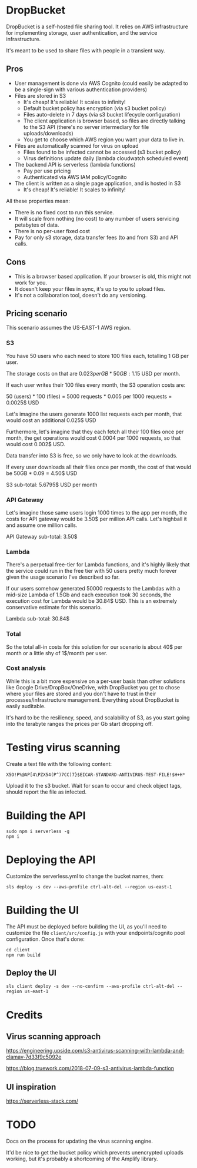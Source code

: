 # DropBucket

DropBucket is a self-hosted file sharing tool. It relies on AWS infrastructure for implementing storage, user authentication, and the service infrastructure.

It's meant to be used to share files with people in a transient way.

## Pros

- User management is done via AWS Cognito (could easily be adapted to be a single-sign with various authentication providers)
- Files are stored in S3
  - It's cheap! It's reliable! It scales to infinity!
  - Default bucket policy has encryption (via s3 bucket policy)
  - Files auto-delete in 7 days (via s3 bucket lifecycle configuration)
  - The client application is browser based, so files are directly talking to the S3 API (there's no server intermediary for file uploads/downloads)
  - You get to choose which AWS region you want your data to live in.
- Files are automatically scanned for virus on upload
  - Files found to be infected cannot be accessed (s3 bucket policy)
  - Virus definitions update daily (lambda cloudwatch scheduled event)
- The backend API is serverless (lambda functions)
  - Pay per use pricing
  - Authenticated via AWS IAM policy/Cognito
- The client is written as a single page application, and is hosted in S3
  - It's cheap! It's reliable! It scales to infinity!

All these properties mean:
- There is no fixed cost to run this service. 
- It will scale from nothing (no cost) to any number of users servicing petabytes of data.
- There is no per-user fixed cost
- Pay for only s3 storage, data transfer fees (to and from S3) and API calls.

## Cons

- This is a browser based application. If your browser is old, this might not work for you.
- It doesn't keep your files in sync, it's up to you to upload files.
- It's not a collaboration tool, doesn't do any versioning.

## Pricing scenario

This scenario assumes the US-EAST-1 AWS region.

### S3

You have 50 users who each need to store 100 files each, totalling 1 GB per user.

The storage costs on that are $0.023 per GB * 50 GB: 1.15$ USD per month.

If each user writes their 100 files every month, the S3 operation costs are:

50 (users) * 100 (files) = 5000 requests * 0.005 per 1000 requests = 0.0025$ USD

Let's imagine the users generate 1000 list requests each per month, that would cost an additional 0.025$ USD

Furthermore, let's imagine that they each fetch all their 100 files once per month, the get operations would cost 0.0004 per 1000 requests, so that would cost 0.002$ USD.

Data transfer into S3 is free, so we only have to look at the downloads.

If every user downloads all their files once per month, the cost of that would be 50GB * 0.09 = 4.50$ USD

S3 sub-total: 5.6795$ USD per month

### API Gateway

Let's imagine those same users login 1000 times to the app per month, the costs for API gateway would be 3.50$ per million API calls. Let's highball it and assume one million calls.

API Gateway sub-total: 3.50$

### Lambda

There's a perpetual free-tier for Lambda functions, and it's highly likely that the service could run in the free tier with 50 users pretty much forever given the usage scenario I've described so far.

If our users somehow generated 50000 requests to the Lambdas with a mid-size Lambda of 1.5Gb and each execution took 30 seconds, the execution cost for Lambda would be 30.84$ USD. This is an extremely conservative estimate for this scenario.

Lambda sub-total: 30.84$ 

### Total

So the total all-in costs for this solution for our scenario is about 40$ per month or a little shy of 1$/month per user.

### Cost analysis

While this is a bit more expensive on a per-user basis than other solutions like Google Drive/DropBox/OneDrive, with DropBucket you get to chose where your files are stored and you don't have to trust in their processes/infrastructure management. Everything about DropBucket is easily auditable.

It's hard to be the resiliency, speed, and scalability of S3, as you start going into the terabyte ranges the prices per Gb start dropping off.

# Testing virus scanning

Create a text file with the following content:

```
X5O!P%@AP[4\PZX54(P^)7CC)7}$EICAR-STANDARD-ANTIVIRUS-TEST-FILE!$H+H*
```

Upload it to the s3 bucket. Wait for scan to occur and check object tags, should report the file as infected.


# Building the API

```
sudo npm i serverless -g
npm i
```

# Deploying the API

Customize the serverless.yml to change the bucket names, then:

```
sls deploy -s dev --aws-profile ctrl-alt-del --region us-east-1
```

# Building the UI

The API must be deployed before building the UI, as you'll need to customize the file `client/src/config.js` with your endpoints/cognito pool configuration. Once that's done:

```
cd client
npm run build
```

## Deploy the UI

```
sls client deploy -s dev --no-confirm --aws-profile ctrl-alt-del --region us-east-1
```

# Credits

## Virus scanning approach

https://engineering.upside.com/s3-antivirus-scanning-with-lambda-and-clamav-7d33f9c5092e

https://blog.truework.com/2018-07-09-s3-antivirus-lambda-function

## UI inspiration

https://serverless-stack.com/

# TODO

Docs on the process for updating the virus scanning engine.

It'd be nice to get the bucket policy which prevents unencrypted uploads working, but it's probably a shortcoming of the Amplify library.


